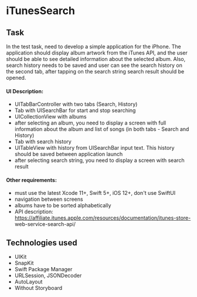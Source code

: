 # iTunesSearch
## Task
In the test task, need to develop a simple application for the iPhone. The application should display album artwork from the iTunes API, and the user should be able to see detailed information about the selected album.
Also, search history needs to be saved and user can see the search history on the second tab, after tapping on the search string search result should be opened.

#### UI Description:

- UITabBarController with two tabs (Search, History)
- Tab with UISearchBar for start and stop searching
- UICollectionView with albums
- after selecting an album, you need to display a screen with full information about the album and list of songs (in both tabs - Search and History)
- Tab with search history
- UITableView with history from UISearchBar input text. This history should be saved between application launch
- after selecting search string, you need to display a screen with search result

#### Other requirements:

- must use the latest Xcode 11+, Swift 5+, iOS 12+, don't use SwiftUI
- navigation between screens
- albums have to be sorted alphabetically
- API description: https://affiliate.itunes.apple.com/resources/documentation/itunes-store- web-service-search-api/


## Technologies used

- UIKit
- SnapKit
- Swift Package Manager
- URLSession, JSONDecoder
- AutoLayout
- Without Storyboard
